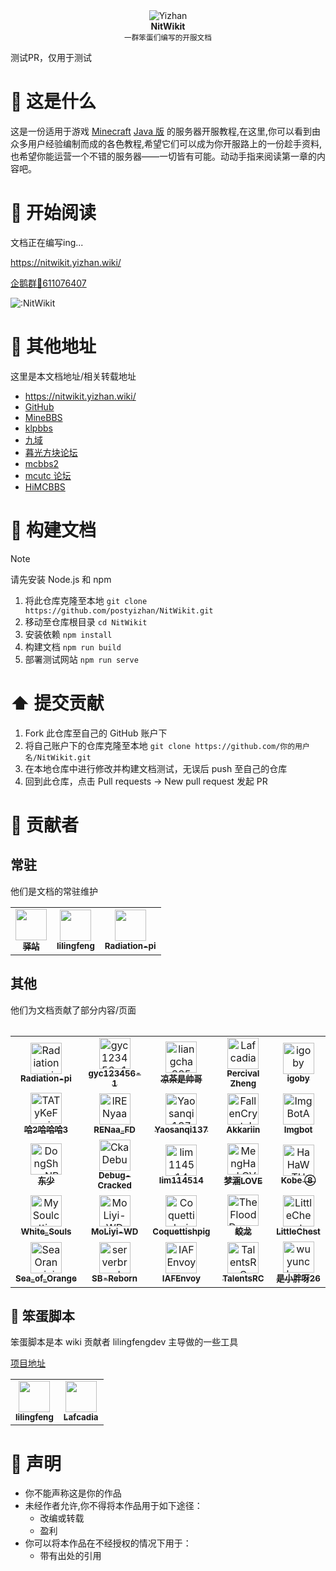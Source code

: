 <div align="center">
  <div>
    <img src="/static/img/nitwikit-banner.png" alt="Yizhan" />
  </div>
  <b>
    NitWikit
  </b>
  <div>
    <sup>一群笨蛋们编写的开服文档</sup>
  </div>
</div>

测试PR，仅用于测试

# 🤔 这是什么

这是一份适用于游戏 [Minecraft](https://www.minecraft.net/zh-hans) [Java 版](https://zh.minecraft.wiki/w/Java%E7%89%88) 的服务器开服教程,在这里,你可以看到由众多用户经验编制而成的各色教程,希望它们可以成为你开服路上的一份趁手资料,也希望你能运营一个不错的服务器——一切皆有可能。动动手指来阅读第一章的内容吧。

# 📖 开始阅读

文档正在编写ing...

https://nitwikit.yizhan.wiki/

[企鹅群🐧611076407](https://qm.qq.com/q/lEnfzgzxjq)

![:NitWikit](https://count.kjchmc.cn/get/@:NitWikit)

# 🔖 其他地址

这里是本文档地址/相关转载地址

- https://nitwikit.yizhan.wiki/
- [GitHub](https://github.com/postyizhan/NitWikit)
- [MineBBS](https://www.minebbs.com/threads/nitwikit-geyser.26356/)
- [klpbbs](https://klpbbs.com/forum.php?mod=viewthread&tid=136184&page=1&extra=#pid10518779)
- [九域](https://bbs.mc9y.net/threads/1624/)
- [暮光方块论坛](https://bbs.tsfk.top/threads/399/)
- [mcbbs2](https://mcbbs2.net/thread-103-1-1.html)
- [mcutc 论坛](https://bbs.mcutc.cn/threads/560/)
- [HiMCBBS](https://www.himcbbs.com/threads/nitwikit-geyser.420/)

# 🔨 构建文档

> [!NOTE]
> 请先安装 Node.js 和 npm

1. 将此仓库克隆至本地
   `git clone https://github.com/postyizhan/NitWikit.git`
2. 移动至仓库根目录
   `cd NitWikit`
3. 安装依赖
   `npm install`
4. 构建文档
   `npm run build`
5. 部署测试网站
   `npm run serve`

# ⬆️ 提交贡献

1. Fork 此仓库至自己的 GitHub 账户下
2. 将自己账户下的仓库克隆至本地
   `git clone https://github.com/你的用户名/NitWikit.git`
3. 在本地仓库中进行修改并构建文档测试，无误后 push 至自己的仓库
4. 回到此仓库，点击 Pull requests -> New pull request 发起 PR

# 🤝 贡献者

## 常驻

他们是文档的常驻维护

<table>
  <tr>
    <!-- Yi zhan -->
    <td align="center">
      <a href="https://github.com/postyizhan"
        ><img
          src="https://avatars.githubusercontent.com/u/97342038"
          width="50;"
          alt=""
        /><br /><sub><b>驿站</b></sub></a
      >
      </a>
    </td>
  <!-- lilingfeng -->
    <td align="center">
      <a href="https://github.com/lilingfengdev"
        ><img
          src="https://avatars.githubusercontent.com/u/145678359"
          width="50;"
          alt=""
        /><br /><sub><b>lilingfeng</b></sub></a>
      </a>
    </td>
  <!-- Radiation-pi -->
    <td align="center">
      <a href="https://github.com/Radiation-pi"
        ><img
          src="https://avatars.githubusercontent.com/u/96102795"
          width="50;"
          alt=""
        /><br /><sub><b>Radiation-pi</b></sub></a
      >
      </a>
    </td>
  </tr>
<table>

## 其他

他们为文档贡献了部分内容/页面

<!-- readme: contributors,Radiation-pi/-,lilingfengdev/-,postyizhan/-,ImgBotApp/- -start -->
<table>
	<tbody>
		<tr>
            <td align="center">
                <a href="https://github.com/Radiation-pi">
                    <img src="https://avatars.githubusercontent.com/u/96102795?v=4" width="50;" alt="Radiation-pi"/>
                    <br />
                    <sub><b>Radiation-pi</b></sub>
                </a>
            </td>
            <td align="center">
                <a href="https://github.com/gyc123456-1">
                    <img src="https://avatars.githubusercontent.com/u/69791212?v=4" width="50;" alt="gyc123456-1"/>
                    <br />
                    <sub><b>gyc123456-1</b></sub>
                </a>
            </td>
            <td align="center">
                <a href="https://github.com/liangcha385">
                    <img src="https://avatars.githubusercontent.com/u/108937242?v=4" width="50;" alt="liangcha385"/>
                    <br />
                    <sub><b>凉茶是帅哥</b></sub>
                </a>
            </td>
            <td align="center">
                <a href="https://github.com/Lafcadia">
                    <img src="https://avatars.githubusercontent.com/u/147896059?v=4" width="50;" alt="Lafcadia"/>
                    <br />
                    <sub><b>Percival Zheng</b></sub>
                </a>
            </td>
            <td align="center">
                <a href="https://github.com/igoby">
                    <img src="https://avatars.githubusercontent.com/u/49807567?v=4" width="50;" alt="igoby"/>
                    <br />
                    <sub><b>igoby</b></sub>
                </a>
            </td>
		</tr>
		<tr>
            <td align="center">
                <a href="https://github.com/TATyKeFei">
                    <img src="https://avatars.githubusercontent.com/u/125815900?v=4" width="50;" alt="TATyKeFei"/>
                    <br />
                    <sub><b>哈2哈哈哈3</b></sub>
                </a>
            </td>
            <td align="center">
                <a href="https://github.com/lRENyaaa">
                    <img src="https://avatars.githubusercontent.com/u/92320175?v=4" width="50;" alt="lRENyaaa"/>
                    <br />
                    <sub><b>RENaa_FD</b></sub>
                </a>
            </td>
            <td align="center">
                <a href="https://github.com/Yaosanqi137">
                    <img src="https://avatars.githubusercontent.com/u/99163721?v=4" width="50;" alt="Yaosanqi137"/>
                    <br />
                    <sub><b>Yaosanqi137</b></sub>
                </a>
            </td>
            <td align="center">
                <a href="https://github.com/FallenCrystal">
                    <img src="https://avatars.githubusercontent.com/u/71176602?v=4" width="50;" alt="FallenCrystal"/>
                    <br />
                    <sub><b>Akkariin</b></sub>
                </a>
            </td>
            <td align="center">
                <a href="https://github.com/ImgBotApp">
                    <img src="https://avatars.githubusercontent.com/u/31427850?v=4" width="50;" alt="ImgBotApp"/>
                    <br />
                    <sub><b>Imgbot</b></sub>
                </a>
            </td>
		</tr>
		<tr>
            <td align="center">
                <a href="https://github.com/DongShaoNB">
                    <img src="https://avatars.githubusercontent.com/u/54093566?v=4" width="50;" alt="DongShaoNB"/>
                    <br />
                    <sub><b>东少</b></sub>
                </a>
            </td>
            <td align="center">
                <a href="https://github.com/CkaDebug">
                    <img src="https://avatars.githubusercontent.com/u/141492699?v=4" width="50;" alt="CkaDebug"/>
                    <br />
                    <sub><b>Debug-Cracked</b></sub>
                </a>
            </td>
            <td align="center">
                <a href="https://github.com/lim114514">
                    <img src="https://avatars.githubusercontent.com/u/113185430?v=4" width="50;" alt="lim114514"/>
                    <br />
                    <sub><b>lim114514</b></sub>
                </a>
            </td>
            <td align="center">
                <a href="https://github.com/MengHanLOVE1027">
                    <img src="https://avatars.githubusercontent.com/u/99132833?v=4" width="50;" alt="MengHanLOVE1027"/>
                    <br />
                    <sub><b>梦涵LOVE</b></sub>
                </a>
            </td>
            <td align="center">
                <a href="https://github.com/HaHaWTH">
                    <img src="https://avatars.githubusercontent.com/u/102713261?v=4" width="50;" alt="HaHaWTH"/>
                    <br />
                    <sub><b>Kobe ⑧</b></sub>
                </a>
            </td>
		</tr>
		<tr>
            <td align="center">
                <a href="https://github.com/MySoulcutting">
                    <img src="https://avatars.githubusercontent.com/u/72398605?v=4" width="50;" alt="MySoulcutting"/>
                    <br />
                    <sub><b>White_Souls</b></sub>
                </a>
            </td>
            <td align="center">
                <a href="https://github.com/MoLiyi-WD">
                    <img src="https://avatars.githubusercontent.com/u/166040564?v=4" width="50;" alt="MoLiyi-WD"/>
                    <br />
                    <sub><b>MoLiyi-WD</b></sub>
                </a>
            </td>
            <td align="center">
                <a href="https://github.com/Coquettishpig">
                    <img src="https://avatars.githubusercontent.com/u/107100449?v=4" width="50;" alt="Coquettishpig"/>
                    <br />
                    <sub><b>Coquettishpig</b></sub>
                </a>
            </td>
            <td align="center">
                <a href="https://github.com/TheFloodDragon">
                    <img src="https://avatars.githubusercontent.com/u/75253383?v=4" width="50;" alt="TheFloodDragon"/>
                    <br />
                    <sub><b>蛟龙</b></sub>
                </a>
            </td>
            <td align="center">
                <a href="https://github.com/LittleChest">
                    <img src="https://avatars.githubusercontent.com/u/81231195?v=4" width="50;" alt="LittleChest"/>
                    <br />
                    <sub><b>LittleChest</b></sub>
                </a>
            </td>
		</tr>
		<tr>
            <td align="center">
                <a href="https://github.com/SeaOrangejuice">
                    <img src="https://avatars.githubusercontent.com/u/116551329?v=4" width="50;" alt="SeaOrangejuice"/>
                    <br />
                    <sub><b>Sea_of_Orange</b></sub>
                </a>
            </td>
            <td align="center">
                <a href="https://github.com/serverbread-DEV">
                    <img src="https://avatars.githubusercontent.com/u/176056410?v=4" width="50;" alt="serverbread-DEV"/>
                    <br />
                    <sub><b>SB-Reborn</b></sub>
                </a>
            </td>
            <td align="center">
                <a href="https://github.com/IAFEnvoy">
                    <img src="https://avatars.githubusercontent.com/u/83523430?v=4" width="50;" alt="IAFEnvoy"/>
                    <br />
                    <sub><b>IAFEnvoy</b></sub>
                </a>
            </td>
            <td align="center">
                <a href="https://github.com/TalentsRC">
                    <img src="https://avatars.githubusercontent.com/u/85682725?v=4" width="50;" alt="TalentsRC"/>
                    <br />
                    <sub><b>TalentsRC</b></sub>
                </a>
            </td>
            <td align="center">
                <a href="https://github.com/wuyuncheng-26">
                    <img src="https://avatars.githubusercontent.com/u/122529705?v=4" width="50;" alt="wuyuncheng-26"/>
                    <br />
                    <sub><b>是小胖呀26</b></sub>
                </a>
            </td>
		</tr>
	<tbody>
</table>
<!-- readme: contributors,Radiation-pi/-,lilingfengdev/-,postyizhan/-,ImgBotApp/- -end -->

## 📜 笨蛋脚本

笨蛋脚本是本 wiki 贡献者 lilingfengdev 主导做的一些工具

[项目地址](https://github.com/lilingfengdev/NitWiki-Script)

<table>
  <tr>
  <!-- lilingfeng -->
    <td align="center">
      <a href="https://github.com/lilingfengdev"
        ><img
          src="https://avatars.githubusercontent.com/u/145678359"
          width="50;"
          alt=""
        /><br /><sub><b>lilingfeng</b></sub>
      </a>
    </td>
  <!-- Lafcadia -->
    <td align="center">
      <a href="https://github.com/Lafcadia"
        ><img
          src="https://avatars.githubusercontent.com/u/147896059"
          width="50;"
          alt=""
        /><br /><sub><b>Lafcadia</b></sub>
    </td>
  </tr>
</table>


# 📢 声明

- 你不能声称这是你的作品
- 未经作者允许,你不得将本作品用于如下途径：
  - 改编或转载
  - 盈利
- 你可以将本作品在不经授权的情况下用于：
  - 带有出处的引用
